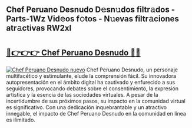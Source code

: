 ## Chef Peruano Desnudo D𝚎sn𝚞dos filtr𝚊dos - Parts-1Wz Vid𝚎os f𝚘tos - N𝚞evas filtr𝚊ciones atr𝚊ctivas RW2xl

# <h2><a href="http://mb5rdr.tromn.icu/?c=Chef+Peruano+Desnudo">🔗👉👉👉 Chef Peruano Desnudo 🔗🔗</a></h2>

[![Chef Peruano Desnudo nuevo](https://i.imgur.com/pEAQMta.gif)](http://mb5rdr.tromn.icu/?c=Chef+Peruano+Desnudo)
Chef Peruano Desnudo, un personaje multifacético y estimulante, elude la comprensión fácil. Su innovadora autopresentación en el ámbito digital ha cautivado y enfurecido a sus seguidores, provocando debates sobre el consentimiento, la expresión artística y la esencia de las sociedades virtuales. A pesar de la incertidumbre de sus próximos pasos, su impacto en la comunidad virtual es significativo. Con una dedicación inquebrantable y un atractivo innegable, el impacto de Chef Peruano Desnudo en la comunidad en línea es ilimitado.
